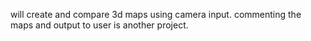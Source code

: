 will create and compare 3d maps using camera input. commenting the maps and output to user is another project.
